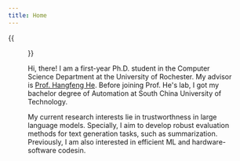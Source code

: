 ```yaml
---
title: Home
---
```


{{<figure src="head.jpg" title="Envy is never blind, but contentment is also hot (羡慕不盲目,知足也知火候)" width="200">}}

Hi, there! I am a first-year Ph.D. student in the Computer Science Department at the University of Rochester. My advisor is [Prof. Hangfeng He](https://hornhehhf.github.io/). Before joining Prof. He's lab, I got my bachelor degree of Automation at South China University of Technology. 

My current research interests lie in trustworthness in large language models. Specially, I aim to develop robust evaluation methods for text generation tasks, such as summarization. Previously, I am also interested in efficient ML and hardware-software codesin. 
